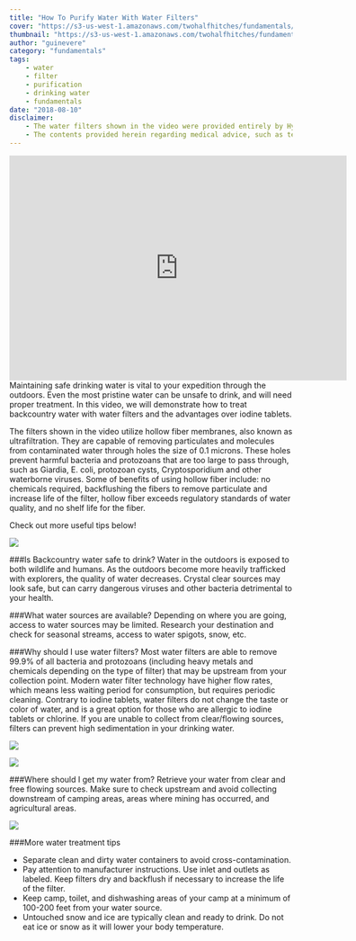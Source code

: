 ```yaml
---
title: "How To Purify Water With Water Filters"
cover: "https://s3-us-west-1.amazonaws.com/twohalfhitches/fundamentals/water-filter/Water+Purification+-Water+Filters.jpg"
thumbnail: "https://s3-us-west-1.amazonaws.com/twohalfhitches/fundamentals/water-filter/Water+Purification+-Water+Filters.jpg"
author: "guinevere"
category: "fundamentals"
tags:
    - water
    - filter
    - purification
    - drinking water
    - fundamentals
date: "2018-08-10"
disclaimer:
    - The water filters shown in the video were provided entirely by HydroBlu. The opinions expressed herein are solely of Two Half-Hitches.
    - The contents provided herein regarding medical advice, such as text, graphics, images, and other material contained on this website are for informational purposes only. The content provided in this website is not intended to substitute professional medical advice, diagnosis, or treatment. Any action you take upon the information on this website is strictly at your own risk.
---
```


<iframe title="video" src="https://www.youtube.com/embed/C7a-QC3ypWE" width="600" height="400" frameBorder="0" allowFullScreen></iframe>

<br>
Maintaining safe drinking water is vital to your expedition through the outdoors. Even the most
pristine water can be unsafe to drink, and will need proper treatment. In this video, we will
demonstrate how to treat backcountry water with water filters and the advantages over iodine tablets.

The filters shown in the video utilize hollow fiber membranes, also known as ultrafiltration.
They are capable of removing particulates and molecules from contaminated water through holes the size of 0.1 microns. These holes prevent harmful bacteria and protozoans that are too large to pass through, such as Giardia, E. coli, protozoan cysts, Cryptosporidium and other waterborne viruses. Some of benefits of using hollow fiber include: no chemicals required, backflushing the fibers to remove particulate and increase life of the filter, hollow fiber exceeds regulatory standards of water quality, and no shelf life for the fiber.

Check out more useful tips below!

![](https://s3-us-west-1.amazonaws.com/twohalfhitches/fundamentals/water-filter/_J8A3820.jpg)

###Is Backcountry water safe to drink?
Water in the outdoors is exposed to both wildlife and humans. As the outdoors become more
heavily trafficked with explorers, the quality of water decreases. Crystal clear sources may look safe, but can carry dangerous viruses and other bacteria detrimental to your health.

###What water sources are available?
Depending on where you are going, access to water sources may be limited. Research your
destination and check for seasonal streams, access to water spigots, snow, etc.

###Why should I use water filters?
Most water filters are able to remove 99.9% of all bacteria and protozoans (including heavy
metals and chemicals depending on the type of filter) that may be upstream from your collection point. Modern water filter technology have higher flow rates, which means less waiting period for consumption, but requires periodic cleaning. Contrary to iodine tablets, water filters do not change the taste or color of water, and is a great option for those who are allergic to iodine tablets or chlorine. If you are unable to collect from clear/flowing sources, filters can prevent high sedimentation in your drinking water.

![](https://s3-us-west-1.amazonaws.com/twohalfhitches/fundamentals/water-filter/straw.jpg)

![](https://s3-us-west-1.amazonaws.com/twohalfhitches/fundamentals/water-filter/versa.jpg)

###Where should I get my water from?
Retrieve your water from clear and free flowing sources. Make sure to check upstream and
avoid collecting downstream of camping areas, areas where mining has occurred, and agricultural areas.

![](https://s3-us-west-1.amazonaws.com/twohalfhitches/fundamentals/water-filter/_J8A3806.jpg)

###More water treatment tips

- Separate clean and dirty water containers to avoid cross-contamination.
- Pay attention to manufacturer instructions. Use inlet and outlets as labeled. Keep filters
  dry and backflush if necessary to increase the life of the filter.
- Keep camp, toilet, and dishwashing areas of your camp at a minimum of 100-200 feet from
  your water source.
- Untouched snow and ice are typically clean and ready to drink. Do not eat ice or snow as
  it will lower your body temperature.
